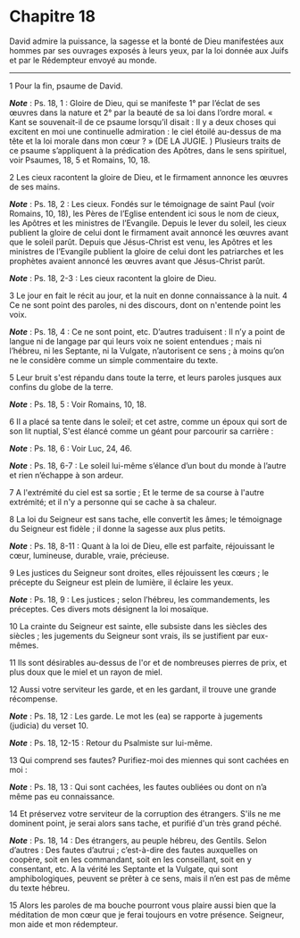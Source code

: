 # Chapitre 18

David admire la puissance, la sagesse et la bonté de Dieu manifestées aux hommes par ses ouvrages exposés à leurs yeux, par la loi donnée aux Juifs et par le Rédempteur envoyé au monde.

***

1 Pour la fin, psaume de David.

***Note*** :  Ps. 18, 1 : Gloire de Dieu, qui se manifeste 1° par l’éclat de ses œuvres dans la nature et 2° par la beauté de sa loi dans l’ordre moral. « Kant se souvenait-il de ce psaume lorsqu’il disait : Il y a deux choses qui excitent en moi une continuelle admiration : le ciel étoilé au-dessus de ma tête et la loi morale dans mon cœur ? » (DE LA JUGIE. ) Plusieurs traits de ce psaume s’appliquent à la prédication des Apôtres, dans le sens spirituel, voir Psaumes, 18, 5 et Romains, 10, 18.


2 Les cieux racontent la gloire de Dieu, et le firmament annonce les œuvres de ses mains.

***Note*** :  Ps. 18, 2 : Les cieux. Fondés sur le témoignage de saint Paul (voir Romains, 10, 18), les Pères de l’Eglise entendent ici sous le nom de cieux, les Apôtres et les ministres de l’Evangile. Depuis le lever du soleil, les cieux publient la gloire de celui dont le firmament avait annoncé les œuvres avant que le soleil parût. Depuis que Jésus-Christ est venu, les Apôtres et les ministres de l’Evangile publient la gloire de celui dont les patriarches et les prophètes avaient annoncé les œuvres avant que Jésus-Christ parût.

***Note*** :  Ps. 18, 2-3 : Les cieux racontent la gloire de Dieu.

3 Le jour en fait le récit au jour, et la nuit en donne connaissance à la nuit. 4 Ce ne sont point des paroles, ni des discours, dont on n'entende point les voix.

***Note*** :  Ps. 18, 4 : Ce ne sont point, etc. D’autres traduisent : Il n’y a point de langue ni de langage par qui leurs voix ne soient entendues ; mais ni l’hébreu, ni les Septante, ni la Vulgate, n’autorisent ce sens ; à moins qu’on ne le considère comme un simple commentaire du texte.

5 Leur bruit s'est répandu dans toute la terre, et leurs paroles jusques aux confins du globe de la terre.

***Note*** :  Ps. 18, 5 : Voir Romains, 10, 18.


6 Il a placé sa tente dans le soleil; et cet astre, comme un époux qui sort de son lit nuptial, S'est élancé comme un géant pour parcourir sa carrière :

***Note*** :  Ps. 18, 6 : Voir Luc, 24, 46.

***Note*** :  Ps. 18, 6-7 : Le soleil lui-même s’élance d’un bout du monde à l’autre et rien n’échappe à son ardeur.

7 A l'extrémité du ciel est sa sortie ; Et le terme de sa course à l'autre extrémité; et il n'y a personne qui se cache à sa chaleur.


8 La loi du Seigneur est sans tache, elle convertit les âmes; le témoignage du Seigneur est fidèle ; il donne la sagesse aux plus petits.

***Note*** :  Ps. 18, 8-11 : Quant à la loi de Dieu, elle est parfaite, réjouissant le cœur, lumineuse, durable, vraie, précieuse.


9 Les justices du Seigneur sont droites, elles réjouissent les cœurs ; le précepte du Seigneur est plein de lumière, il éclaire les yeux.

***Note*** :  Ps. 18, 9 : Les justices ; selon l’hébreu, les commandements, les préceptes. Ces divers mots désignent la loi mosaïque.


10 La crainte du Seigneur est sainte, elle subsiste dans les siècles des siècles ; les jugements du Seigneur sont vrais, ils se justifient par eux-mêmes.


11 Ils sont désirables au-dessus de l'or et de nombreuses pierres de prix, et plus doux que le miel et un rayon de miel.


12 Aussi votre serviteur les garde, et en les gardant, il trouve une grande récompense.

***Note*** :  Ps. 18, 12 : Les garde. Le mot les (ea) se rapporte à jugements (judicia) du verset 10.

***Note*** :  Ps. 18, 12-15 : Retour du Psalmiste sur lui-même.

13 Qui comprend ses fautes? Purifiez-moi des miennes qui sont cachées en moi :

***Note*** :  Ps. 18, 13 : Qui sont cachées, les fautes oubliées ou dont on n’a même pas eu connaissance.


14 Et préservez votre serviteur de la corruption des étrangers. S'ils ne me dominent point, je serai alors sans tache, et purifié d'un très grand péché.

***Note*** :  Ps. 18, 14 : Des étrangers, au peuple hébreu, des Gentils. Selon d’autres : Des fautes d’autrui ; c’est-à-dire des fautes auxquelles on coopère, soit en les commandant, soit en les conseillant, soit en y consentant, etc. A la vérité les Septante et la Vulgate, qui sont amphibologiques, peuvent se prêter à ce sens, mais il n’en est pas de même du texte hébreu.


15 Alors les paroles de ma bouche pourront vous plaire aussi bien que la méditation de mon cœur que je ferai toujours en votre présence. Seigneur, mon aide et mon rédempteur.

